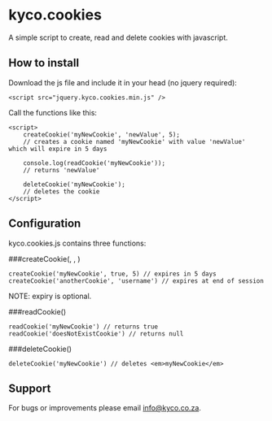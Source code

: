 kyco.cookies
============

A simple script to create, read and delete cookies with javascript.


How to install
--------------

Download the js file and include it in your head (no jquery required):

    <script src="jquery.kyco.cookies.min.js" />

Call the functions like this:

    <script>
        createCookie('myNewCookie', 'newValue', 5);
        // creates a cookie named 'myNewCookie' with value 'newValue' which will expire in 5 days
        
        console.log(readCookie('myNewCookie'));
        // returns 'newValue'
        
        deleteCookie('myNewCookie');
        // deletes the cookie
    </script>


Configuration
-------------

kyco.cookies.js contains three functions:

###createCookie(<name>, <value>, <expiry in days>)

    createCookie('myNewCookie', true, 5) // expires in 5 days
    createCookie('anotherCookie', 'username') // expires at end of session

NOTE: expiry is optional.

###readCookie(<em><name></em>)

    readCookie('myNewCookie') // returns true
    readCookie('doesNotExistCookie') // returns null

###deleteCookie(<em><name></em>)

    deleteCookie('myNewCookie') // deletes <em>myNewCookie</em>


Support
-------

For bugs or improvements please email info@kyco.co.za.